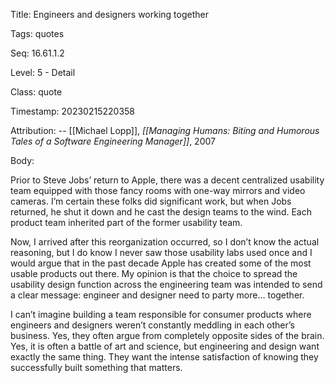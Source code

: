 Title:  Engineers and designers working together

Tags:   quotes

Seq:    16.61.1.2

Level:  5 - Detail

Class:  quote

Timestamp: 20230215220358

Attribution: -- [[Michael Lopp]], *[[Managing Humans: Biting and Humorous Tales of a Software Engineering Manager]]*, 2007

Body:

Prior to Steve Jobs’ return to Apple, there was a decent centralized usability team equipped with those fancy rooms with one-way mirrors and video cameras. I’m certain these folks did significant work, but when Jobs returned, he shut it down and he cast the design teams to the wind. Each product team inherited part of the former usability team.

Now, I arrived after this reorganization occurred, so I don’t know the actual reasoning, but I do know I never saw those usability labs used once and I would argue that in the past decade Apple has created some of the most usable products out there. My opinion is that the choice to spread the usability design function across the engineering team was intended to send a clear message: engineer and designer need to party more… together.

I can’t imagine building a team responsible for consumer products where engineers and designers weren’t constantly meddling in each other’s business. Yes, they often argue from completely opposite sides of the brain. Yes, it is often a battle of art and science, but engineering and design want exactly the same thing. They want the intense satisfaction of knowing they successfully built something that matters.
